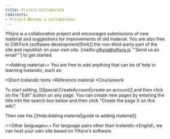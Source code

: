 ```yaml
---
title: Project:Collaborate
redirects:
- Project:Become a collaborator
---
```


Ylhýra is a collaborative project and encourages submissions of new material and suggestions for improvements of old material. You are also free to [[W:Fork (software development)|fork]] the non-third-party part of the site and republish on your own site. [mailto:ylhyra@ylhyra.is '''Send us an email'''] to get started.

==Adding material==
You are free to add anything that can be of help in learning Icelandic, such as:

*Short Icelandic texts
*Reference material
*Coursework

To start editing, [[Special:CreateAccount|create an account]] and then click on the "Edit" button on any page. You can create new pages by entering the title into the search box below and then click "Create the page X on this wiki".

Then see the [[Help:Adding material|guide to adding material]].

==Other languages==
For language pairs other than Icelandic→English, we can host your own site based on Ylhýra's software.

